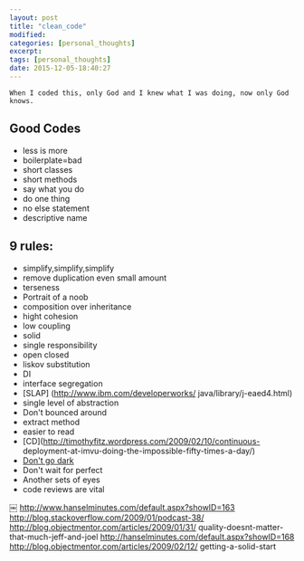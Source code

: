 ```yaml
---
layout: post
title: "clean_code"
modified:
categories: [personal_thoughts]
excerpt:
tags: [personal_thoughts]
date: 2015-12-05-18:40:27
---
```


```
When I coded this, only God and I knew what I was doing, now only God knows.
```

## Good Codes
- less is more
- boilerplate=bad
- short classes
- short methods
- say what you do
- do one thing
- no else statement
- descriptive name

## 9 rules:
- simplify,simplify,simplify
- remove duplication even small amount
- terseness
- Portrait of a noob
- composition over inheritance
- hight cohesion
- low coupling
- solid
- single responsibility
- open closed
- liskov substitution
- DI
- interface segregation
- [SLAP] (http://www.ibm.com/developerworks/
java/library/j-eaed4.html)
- single level of abstraction
- Don't bounced around
- extract method
- easier to read
- [CD](http://timothyfitz.wordpress.com/2009/02/10/continuous-
deployment-at-imvu-doing-the-impossible-fifty-times-a-day/)
- [Don't go dark](http://www.codinghorror.com/blog/archives/001134.html)
- Don't wait for perfect
- Another sets of eyes
- code reviews are vital

￼
http://www.hanselminutes.com/default.aspx?showID=163
http://blog.stackoverflow.com/2009/01/podcast-38/
http://blog.objectmentor.com/articles/2009/01/31/ quality-doesnt-matter-that-much-jeff-and-joel
http://hanselminutes.com/default.aspx?showID=168
http://blog.objectmentor.com/articles/2009/02/12/ getting-a-solid-start
